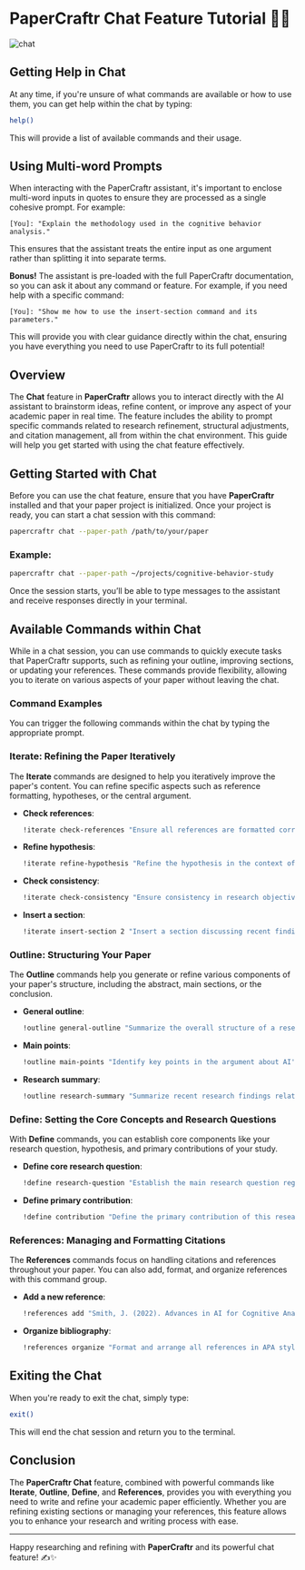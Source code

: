 # PaperCraftr Chat Feature Tutorial 💬✨

![chat](https://res.cloudinary.com/dyknhuvxt/image/upload/v1729551304/chat-example_hdo9yu.png)

## Getting Help in Chat

At any time, if you're unsure of what commands are available or how to use them, you can get help within the chat by typing:

```bash
help()
```

This will provide a list of available commands and their usage.

## Using Multi-word Prompts

When interacting with the PaperCraftr assistant, it's important to enclose multi-word inputs in quotes to ensure they are processed as a single cohesive prompt. For example:

`[You]: "Explain the methodology used in the cognitive behavior analysis."`

This ensures that the assistant treats the entire input as one argument rather than splitting it into separate terms.

**Bonus!** The assistant is pre-loaded with the full PaperCraftr documentation, so you can ask it about any command or feature. For example, if you need help with a specific command:

`[You]: "Show me how to use the insert-section command and its parameters."`

This will provide you with clear guidance directly within the chat, ensuring you have everything you need to use PaperCraftr to its full potential!

## Overview

The **Chat** feature in **PaperCraftr** allows you to interact directly with the AI assistant to brainstorm ideas, refine content, or improve any aspect of your academic paper in real time. The feature includes the ability to prompt specific commands related to research refinement, structural adjustments, and citation management, all from within the chat environment. This guide will help you get started with using the chat feature effectively.

## Getting Started with Chat

Before you can use the chat feature, ensure that you have **PaperCraftr** installed and that your paper project is initialized. Once your project is ready, you can start a chat session with this command:

```bash
papercraftr chat --paper-path /path/to/your/paper
```

### Example:

```bash
papercraftr chat --paper-path ~/projects/cognitive-behavior-study
```

Once the session starts, you’ll be able to type messages to the assistant and receive responses directly in your terminal.

## Available Commands within Chat

While in a chat session, you can use commands to quickly execute tasks that PaperCraftr supports, such as refining your outline, improving sections, or updating your references. These commands provide flexibility, allowing you to iterate on various aspects of your paper without leaving the chat.

### Command Examples

You can trigger the following commands within the chat by typing the appropriate prompt.

### **Iterate**: Refining the Paper Iteratively

The **Iterate** commands are designed to help you iteratively improve the paper's content. You can refine specific aspects such as reference formatting, hypotheses, or the central argument.

- **Check references**:

  ```bash
  !iterate check-references "Ensure all references are formatted correctly."
  ```

- **Refine hypothesis**:

  ```bash
  !iterate refine-hypothesis "Refine the hypothesis in the context of cognitive behavior studies."
  ```

- **Check consistency**:

  ```bash
  !iterate check-consistency "Ensure consistency in research objectives and terminology."
  ```

- **Insert a section**:

  ```bash
  !iterate insert-section 2 "Insert a section discussing recent findings in AI's application in cognitive psychology."
  ```

### **Outline**: Structuring Your Paper

The **Outline** commands help you generate or refine various components of your paper's structure, including the abstract, main sections, or the conclusion.

- **General outline**:

  ```bash
  !outline general-outline "Summarize the overall structure of a research paper on AI in cognitive psychology."
  ```

- **Main points**:

  ```bash
  !outline main-points "Identify key points in the argument about AI's impact on cognitive processes."
  ```

- **Research summary**:

  ```bash
  !outline research-summary "Summarize recent research findings related to AI in behavioral studies."
  ```

### **Define**: Setting the Core Concepts and Research Questions

With **Define** commands, you can establish core components like your research question, hypothesis, and primary contributions of your study.

- **Define core research question**:

  ```bash
  !define research-question "Establish the main research question regarding AI's influence on cognitive processes."
  ```

- **Define primary contribution**:

  ```bash
  !define contribution "Define the primary contribution of this research in advancing AI applications in cognitive science."
  ```

### **References**: Managing and Formatting Citations

The **References** commands focus on handling citations and references throughout your paper. You can also add, format, and organize references with this command group.

- **Add a new reference**:

  ```bash
  !references add "Smith, J. (2022). Advances in AI for Cognitive Analysis."
  ```

- **Organize bibliography**:

  ```bash
  !references organize "Format and arrange all references in APA style."
  ```

## Exiting the Chat

When you're ready to exit the chat, simply type:

```bash
exit()
```

This will end the chat session and return you to the terminal.

## Conclusion

The **PaperCraftr Chat** feature, combined with powerful commands like **Iterate**, **Outline**, **Define**, and **References**, provides you with everything you need to write and refine your academic paper efficiently. Whether you are refining existing sections or managing your references, this feature allows you to enhance your research and writing process with ease.

---

Happy researching and refining with **PaperCraftr** and its powerful chat feature! ✍️✨
